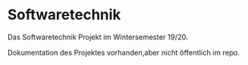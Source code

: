 # Softwaretechnik
Das Softwaretechnik Projekt im Wintersemester 19/20.

Dokumentation des Projektes vorhanden,aber nicht öffentlich im repo.
